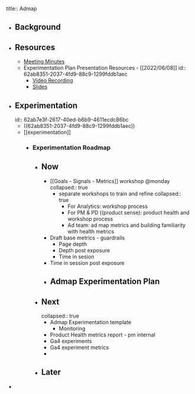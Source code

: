 title:: Admap

- ## Background
- ## Resources
	- [Meeting Minutes](https://docs.google.com/document/d/16cY0x-6n8Vi1UgO-2M2H2diVFVppRjgogOUS3Z8recg/edit#)
	- Experimentation Plan Presentation Resources - [[2022/06/08]]
	  id:: 62ab8351-2037-4fd9-88c9-1299fddb1aec
		- [Video Recording](https://drive.google.com/file/d/1nineNuGGEfYbXbeY5KuRiG0sUQV62IzX/view?usp=sharing)
		- [Slides](https://docs.google.com/presentation/d/1ZkRdx7eVHqc4Q_khxobEBOhZ1fBqzDKW--SVXncAKnI/edit?usp=sharing)
- ## Experimentation
  id:: 62ab7e3f-2617-40ed-b6b9-4611ecdc86bc
	- ((62ab8351-2037-4fd9-88c9-1299fddb1aec))
	- [[experimentation]]
		- ### Experimentation Roadmap
			- ## Now
				- [[Goals - Signals - Metrics]] workshop @monday
				  collapsed:: true
					- separate workshops to train and refine
					  collapsed:: true
						- For Analytics: workshop process
						- For PM & PD ((product sense): product health and workshop process
						- Ad team: ad map metrics and building familiarity with health metrics
				- Draft base metrics - guardrails
					- Page depth
					- Depth post exposure
					- Time in sesion
				- Time in session post exposure
				- Admap Experimentation Plan
					-
			- ## Next
			  collapsed:: true
				- Admap Experimentation template
					- Monitoring
				- Product Health metrics report - pm internal
				- Ga4 experiments
				- Ga4 experiment metrics
				-
			- ## Later
-